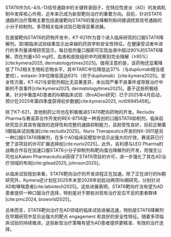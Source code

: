 STAT6作为IL-4/IL-13信号通路中的关键转录因子，在特应性皮炎（AD）的发病机制中发挥核心作用，近年来已成为新型靶向治疗的重要方向。目前，针对STAT6通路的治疗策略主要包括直接靶向STAT6的蛋白降解剂和间接调控其信号通路的小分子抑制剂，多项相关临床试验已取得显著进展。

在直接靶向STAT6的药物开发中，KT-621作为首个进入临床研究的口服STAT6降解剂，其I期临床试验结果显示出卓越的药效学和安全性特征。在健康受试者中进行的多剂量递增研究显示，每日低剂量口服即可实现血液中超过90%的STAT6降解，而在剂量≥50 mg时，血液和皮肤组织中均观察到完全降解（≥95%）[cite:kymera2025, dermatologytimes2025]。值得注意的是，该药物还显著降低了Th2相关生物标志物水平，其中TARC中位降低达37%（与dupilumab相当或更优），eotaxin-3中位降低高达63%（优于dupilumab）[cite:kymera2025]。安全性方面，KT-621与安慰剂相比无显著差异，未出现严重不良事件或导致治疗中断的不良事件[cite:kymera2025, dermatologytimes2025]。基于这些积极结果，针对中重度AD患者的Ib期临床试验（BroADen研究）已于2025年4月启动，预计在2025年第四季度获得初步数据[cite:kymera2025, nct06945458]。

除了KT-621，其他制药公司也在积极推进STAT6靶向药物的开发。Recludix Pharma与赛诺菲合作开发的REX-8756是一种首创的口服STAT6抑制剂，临床前研究显示其具有强效的选择性和完整的通路抑制能力，且耐受性良好，目前正朝着II期临床试验推进[cite:recludix2025]。Nurix Therapeutics开发的NX-3911是另一种口服STAT6降解剂，在多个AD临床前模型中显示出强大的疗效，赛诺菲已行使了该项目的许可扩展选择权[cite:nurix2025]。此外，吉利德与LEO Pharma的战略合作旨在加速口服STAT6小分子抑制剂和靶向蛋白降解剂的开发，而强生公司也从Kaken Pharmaceutical获得了STAT6项目的许可，进一步强化了其在AD治疗领域的布局[cite:gilead2025, johnson2025]。

从临床试验规划来看，STAT6靶向治疗的开发进程正在加速。除了正在进行的Ib期研究外，Kymera还计划在2025年末至2026年初启动两项IIb期研究，分别针对AD和哮喘患者[cite:labiotech2025]。这些进展表明，STAT6靶向疗法有望为AD患者提供一种口服治疗选择，特别是对于那些对现有治疗反应不足的患者群体[cite:pmc2024, bioworld2025]。

总体而言，STAT6靶向治疗在AD领域的临床试验进展迅速，特别是STAT6降解剂在早期研究中显示出强大的靶点 engagement 和良好的安全性特征。随着多项临床试验的持续推进，这些新型治疗策略有望为AD患者提供更精准、有效的治疗选择。